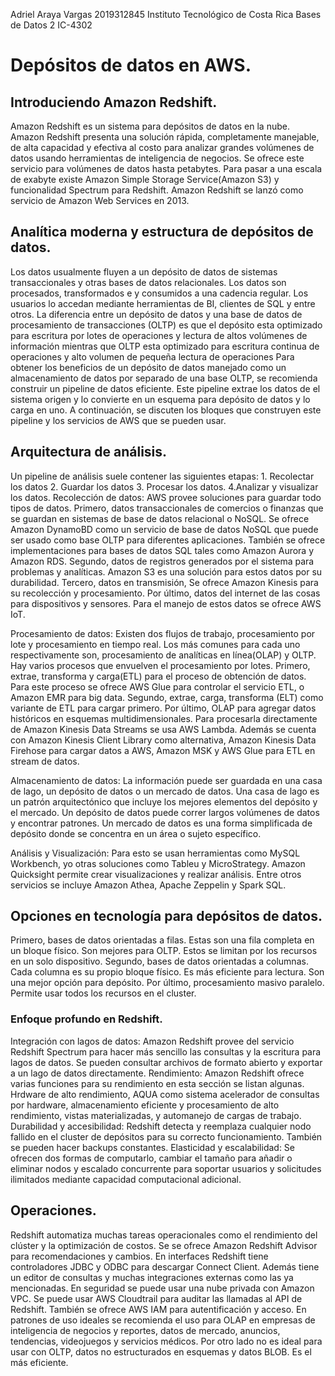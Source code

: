 Adriel Araya Vargas 2019312845
Instituto Tecnológico de Costa Rica
Bases de Datos 2 IC-4302

# Depósitos de datos en AWS.
## Introduciendo Amazon Redshift.

Amazon Redshift es un sistema para depósitos de datos en la nube. Amazon Redshift presenta una solución rápida, completamente manejable, de alta capacidad y efectiva al costo para analizar grandes volúmenes de datos usando herramientas de inteligencia de negocios. Se ofrece este servicio para volúmenes de datos hasta petabytes. Para pasar a una escala de exabyte existe Amazon Simple Storage Service(Amazon S3) y funcionalidad Spectrum para Redshift. Amazon Redshift se lanzó como servicio de Amazon Web Services en 2013.

## Analítica moderna y estructura de depósitos de datos. 

Los datos usualmente fluyen a un depósito de datos de sistemas transaccionales y otras bases de datos relacionales. Los datos son procesados, transformados e y consumidos a una cadencia regular. Los usuarios lo accedan mediante herramientas de BI, clientes de SQL y entre otros.
La diferencia entre un depósito de datos y una base de datos de procesamiento de transacciones (OLTP) es que el depósito esta optimizado para escritura por lotes de operaciones y lectura de altos volúmenes de información mientras que OLTP esta optimizado para escritura continua de operaciones y alto volumen de pequeña lectura de operaciones
Para obtener los beneficios de un depósito de datos manejado como un almacenamiento de datos por separado de una base OLTP, se recomienda construir un pipeline de datos eficiente. Este pipeline extrae los datos de el sistema origen y lo convierte en un esquema para depósito de datos y lo carga en uno. A continuación, se discuten los bloques que construyen este pipeline y los servicios de AWS que se pueden usar.

## Arquitectura de análisis. 

Un pipeline de análisis suele contener las siguientes etapas: 1. Recolectar los datos 2. Guardar los datos 3. Procesar los datos. 4.Analizar y visualizar los datos.
Recolección de datos: AWS provee soluciones para guardar todo tipos de datos. Primero, datos transaccionales de comercios o finanzas que se guardan en sistemas de base de datos relacional o NoSQL. Se ofrece Amazon DynamoBD como un servicio de base de datos NoSQL que puede ser usado como base OLTP para diferentes aplicaciones. También se ofrece implementaciones para bases de datos SQL tales como Amazon Aurora y Amazon RDS. Segundo, datos de registros generados por el sistema para problemas y analíticas. Amazon S3 es una solución para estos datos por su durabilidad. Tercero, datos en transmisión, Se ofrece Amazon Kinesis para su recolección y procesamiento. Por último, datos del internet de las cosas para dispositivos y sensores. Para el manejo de estos datos se ofrece AWS IoT.

Procesamiento de datos: Existen dos flujos de trabajo, procesamiento por lote y procesamiento en tiempo real. Los más comunes para cada uno respectivamente son, procesamiento de analíticas en línea(OLAP) y OLTP. 
Hay varios procesos que envuelven el procesamiento por lotes. Primero, extrae, transforma y carga(ETL) para el proceso de obtención de datos. Para este proceso se ofrece AWS Glue para controlar el servicio ETL, o Amazon EMR para big data. Segundo, extrae, carga, transforma (ELT) como variante de ETL para cargar primero. Por último, OLAP para agregar datos históricos en esquemas multidimensionales. 
Para procesarla directamente de Amazon Kinesis Data Streams se usa AWS Lambda. Además se cuenta con Amazon Kinesis Client Library como alternativa, Amazon Kinesis Data Firehose para cargar datos a AWS, Amazon MSK y AWS Glue para ETL en stream de datos.

Almacenamiento de datos: La información puede ser guardada en una casa de lago, un depósito de datos o un mercado de datos. Una casa de lago es un patrón arquitectónico que incluye los mejores elementos del depósito y el mercado. Un depósito de datos puede correr largos volúmenes de datos y encontrar patrones. Un mercado de datos es una forma simplificada de depósito donde se concentra en un área o sujeto específico.

Análisis y Visualización: Para esto se usan herramientas como MySQL Workbench, yo otras soluciones como Tableu y MicroStrategy. Amazon Quicksight permite crear visualizaciones y realizar análisis. Entre otros servicios se incluye Amazon Athea, Apache Zeppelin y Spark SQL.

## Opciones en tecnología para depósitos de datos. 

 Primero, bases de datos orientadas a filas. Estas son una fila completa en un bloque físico. Son mejores para OLTP. Estos se limitan por los recursos en un solo dispositivo. Segundo, bases de datos orientadas a columnas. Cada columna es su propio bloque físico. Es más eficiente para lectura. Son una mejor opción para depósito. Por último, procesamiento masivo paralelo. Permite usar todos los recursos en el cluster.

### Enfoque profundo en Redshift.

Integración con lagos de datos: Amazon Redshift provee del servicio Redshift Spectrum para hacer más sencillo las consultas y la escritura para lagos de datos. Se pueden consultar archivos de formato abierto y exportar a un lago de datos directamente. 
Rendimiento: Amazon Redshift ofrece varias funciones para su rendimiento en esta sección se listan algunas. Hrdware de alto rendimiento, AQUA como sistema acelerador de consultas por hardware, almacenamiento eficiente y procesamiento de alto rendimiento, vistas materializadas, y automanejo de cargas de trabajo.
Durabilidad y accesibilidad: Redshift detecta y reemplaza cualquier nodo fallido en el cluster de depósitos para su correcto funcionamiento. También se pueden hacer backups constantes.
Elasticidad y escalabilidad: Se ofrecen dos formas de computarlo, cambiar el tamaño para añadir o eliminar nodos y escalado concurrente para soportar usuarios y solicitudes ilimitados mediante capacidad computacional adicional.


## Operaciones.

Redshift automatiza muchas tareas operacionales como el rendimiento del clúster y la optimización de costos. Se se ofrece Amazon Redshift Advisor para recomendaciones y cambios. En interfaces Redshift tiene controladores JDBC y ODBC para descargar Connect Client.  Además tiene un editor de consultas y muchas integraciones externas como las ya mencionadas. En seguridad se puede usar una nube privada con Amazon VPC. Se puede usar AWS Cloudtrail para auditar las llamadas al API de Redshift. También se ofrece AWS IAM para autentificación y acceso. En patrones de uso ideales se recomienda el uso para OLAP en empresas de inteligencia de negocios y reportes, datos de mercado, anuncios, tendencias, videojuegos y servicios médicos. Por otro lado no es ideal para usar con OLTP, datos no estructurados en esquemas y datos BLOB. Es el más eficiente.










